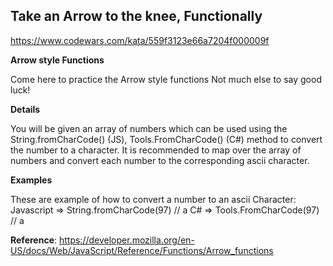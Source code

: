 ## Take an Arrow to the knee, Functionally

https://www.codewars.com/kata/559f3123e66a7204f000009f

**Arrow style Functions**

Come here to practice the Arrow style functions Not much else to say good luck!

**Details**

You will be given an array of numbers which can be used using the String.fromCharCode() (JS), Tools.FromCharCode() (C#) method to convert the number to a character. It is recommended to map over the array of numbers and convert each number to the corresponding ascii character.

**Examples**

These are example of how to convert a number to an ascii Character:
Javascript => String.fromCharCode(97) // a
C# => Tools.FromCharCode(97) // a

**Reference**: https://developer.mozilla.org/en-US/docs/Web/JavaScript/Reference/Functions/Arrow_functions
